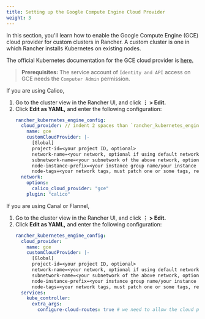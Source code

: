 ```yaml
---
title: Setting up the Google Compute Engine Cloud Provider
weight: 3
---
```


In this section, you'll learn how to enable the Google Compute Engine (GCE) cloud provider for custom clusters in Rancher. A custom cluster is one in which Rancher installs Kubernetes on existing nodes.

The official Kubernetes documentation for the GCE cloud provider is [here.](https://kubernetes.io/docs/concepts/cluster-administration/cloud-providers/#gce)

> **Prerequisites:** The service account of `Identity and API` access on GCE needs the `Computer Admin` permission. 

If you are using Calico,

1. Go to the cluster view in the Rancher UI, and click **&#8942; > Edit.**
1. Click **Edit as YAML,** and enter the following configuration:
    ```yaml
    rancher_kubernetes_engine_config:
      cloud_provider: // indent 2 spaces than `rancher_kubernetes_engine_config`
        name: gce
        customCloudProvider: |- 
          [Global]
          project-id=<your project ID, optional>
          network-name=<your network, optional if using default network>
          subnetwork-name=<your subnetwork of the above network, optional if using default network>
          node-instance-prefix=<your instance group name/your instance name specific prefix, required>
          node-tags=<your network tags, must patch one or some tags, required>
      network:
        options: 
          calico_cloud_provider: "gce"
        plugin: "calico"
    ```

If you are using Canal or Flannel,

1. Go to the cluster view in the Rancher UI, and click **&#8942; > Edit.**
1. Click **Edit as YAML,** and enter the following configuration:
    ```yaml
    rancher_kubernetes_engine_config:
      cloud_provider: 
        name: gce
        customCloudProvider: |- 
          [Global]
          project-id=<your project ID, optional>
          network-name=<your network, optional if using default network>
          subnetwork-name=<your subnetwork of the above network, optional if using default network>
          node-instance-prefix=<your instance group name/your instance name specific prefix, required>
          node-tags=<your network tags, must patch one or some tags, required>
      services: 
        kube_controller: 
          extra_args:
            configure-cloud-routes: true # we need to allow the cloud provider configure the routes for the hosts
    ```